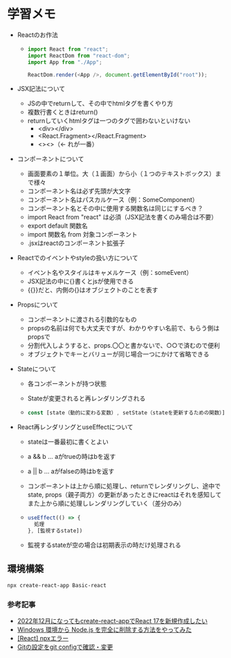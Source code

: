 # 学習メモ

- Reactのお作法

  - ```javascript
    import React from "react";
    import ReactDom from "react-dom";
    import App from "./App";

    ReactDom.render(<App />, document.getElementById("root"));
    ```

- JSX記法について
  - JSの中でreturnして、その中でhtmlタグを書くやり方
  - 複数行書くときはreturn()
  - returnしていくhtmlタグは一つのタグで囲わないといけない
    - &lt;div&gt;&lt;/div&gt;
    - &lt;React.Fragment&gt;&lt;/React.Fragment&gt;
    - &lt;&gt;&lt;&gt;（← れが一番）
- コンポーネントについて
  - 画面要素の１単位。大（１画面）から小（１つのテキストボックス）まで様々
  - コンポーネント名は必ず先頭が大文字
  - コンポーネント名はパスカルケース（例：SomeComponent）
  - コンポーネント名とその中に使用する関数名は同じにするべき？
  - import React from "react" は必須（JSX記法を書くのみ場合は不要）
  - export default 関数名
  - import 関数名 from 対象コンポーネント
  - .jsxはreactのコンポーネント拡張子
- Reactでのイベントやstyleの扱い方について
  - イベント名やスタイルはキャメルケース（例：someEvent）
  - JSX記法の中に{}書くとjsが使用できる
  - {{}}だと、内側の{}はオブジェクトのことを表す
- Propsについて
  - コンポーネントに渡される引数的なもの
  - propsの名前は何でも大丈夫ですが、わかりやすい名前で、もらう側はpropsで
  - 分割代入しようすると、props.〇〇と書かないで、○○で済むので便利
  - オブジェクトでキーとバリューが同じ場合一つにかけて省略できる
- Stateについて
  - 各コンポーネントが持つ状態
  - Stateが変更されると再レンダリングされる

  - ```javascript
    const [state（動的に変わる変数）, setState（stateを更新するための関数）] = useState(初期値)
    ```

- React再レンダリングとuseEffectについて
  - stateは一番最初に書くとよい
  - a && b … aがtrueの時はbを返す
  - a || b … aがfalseの時はbを返す
  - コンポーネントは上から順に処理し、returnでレンダリングし、途中でstate, props（親子両方）の更新があったときにreactはそれを感知してまた上から順に処理しレンダリングしていく（差分のみ）

  - ```javascript
    useEffect(() => {
      処理
    }, [監視するstate])
    ```

  - 監視するstateが空の場合は初期表示の時だけ処理される

## 環境構築

```bash
npx create-react-app Basic-react
```

### 参考記事

- [2022年12月になってもcreate-react-appでReact 17を新規作成したい](https://moritalous.pages.dev/81ca7bc518e4c3becdd6)
- [Windows 環境から Node.js を完全に削除する方法をやってみた](https://dev.classmethod.jp/articles/completely-uninstall-nodejs-from-windows/)
- [[React] npxエラー](https://zenn.dev/huraipan/articles/180999f3ad3742)
- [Gitの設定をgit configで確認・変更](https://note.nkmk.me/git-config-setting/)
